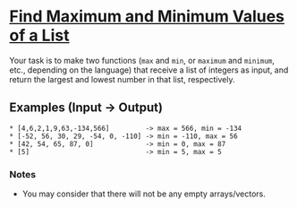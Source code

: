# [Find Maximum and Minimum Values of a List](https://www.codewars.com/kata/577a98a6ae28071780000989)

Your task is to make two functions (`max` and `min`, or `maximum` and `minimum`, etc., depending on the language)
that receive a list of integers as input, and return the largest and lowest number in that list, respectively.

## Examples (Input -> Output)

```
* [4,6,2,1,9,63,-134,566]         -> max = 566, min = -134
* [-52, 56, 30, 29, -54, 0, -110] -> min = -110, max = 56
* [42, 54, 65, 87, 0]             -> min = 0, max = 87
* [5]                             -> min = 5, max = 5
```

### Notes

* You may consider that there will not be any empty arrays/vectors.